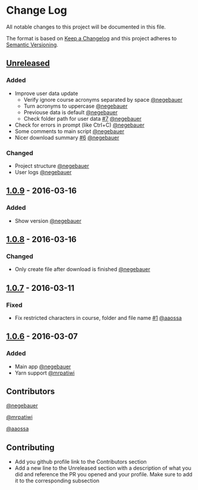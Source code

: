 # Change Log
All notable changes to this project will be documented in this file.

The format is based on [Keep a Changelog](http://keepachangelog.com/)
and this project adheres to [Semantic Versioning](http://semver.org/).

## [Unreleased]
[//]: ### (Added)
[//]: ### (Changed)
[//]: ### (Deprecated)
[//]: ### (Removed)
[//]: ### (Fixed)
[//]: ### (Security)

### Added
- Improve user data update
  - Verify ignore course acronyms separated by space [@negebauer]
  - Turn acronyms to uppercase [@negebauer]
  - Previouse data is default [@negebauer]
  - Check folder path for user data [#7](https://github.com/open-source-uc/sincding/issues/7) [@negebauer]
- Check for errors in prompt (like Ctrl+C) [@negebauer]
- Some comments to main script [@negebauer]
- Nicer download summary [#6](https://github.com/open-source-uc/sincding/issues/6) [@negebauer]

### Changed
- Project structure [@negebauer]
- User logs [@negebauer]

## [1.0.9] - 2016-03-16
### Added
- Show version [@negebauer]

## [1.0.8] - 2016-03-16
### Changed
- Only create file after download is finished [@negebauer]

## [1.0.7] - 2016-03-11
### Fixed
- Fix restricted characters in course, folder and file name [#1](https://github.com/open-source-uc/sincding/pull/#1) [@aaossa]

## [1.0.6] - 2016-03-07
### Added
- Main app [@negebauer]
- Yarn support [@mrpatiwi]

[Unreleased]: https://github.com/open-source-uc/sincding/compare/v1.0.9...HEAD
[1.0.9]: https://github.com/open-source-uc/sincding/compare/v1.0.8...v1.0.9
[1.0.8]: https://github.com/open-source-uc/sincding/compare/v1.0.7...v1.0.8
[1.0.7]: https://github.com/open-source-uc/sincding/compare/v1.0.6...v1.0.7
[1.0.6]: https://github.com/open-source-uc/sincding/compare/v1.0.0...v1.0.6

## Contributors

[@negebauer]:https://github.com/negebauer
[@negebauer]

[@mrpatiwi]:https://github.com/mrpatiwi
[@mrpatiwi]

[@aaossa]:https://github.com/aaossa
[@aaossa]

## Contributing

- Add you github profile link to the Contributors section
- Add a new line to the Unreleased section with a description of what you did and reference the PR you opened and your profile. Make sure to add it to the corresponding subsection
